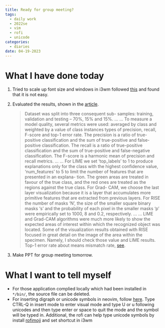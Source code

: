 ```yaml
---
title: Ready for group meeting?
tags:
  - daily work
  - 2022se
  - vim
  - rofi
  - unicode
categories:
  - diaries
date: 04-19-2023 
---
```

# What I have done today

1. Tried to scale up font size and windows in i3wm followed [this](https://askubuntu.com/questions/1433238/hidpi-screen-problem-in-i3wm) and found that it is not easy.
2. Evaluated the results, shown in the [article](https://resjournals.onlinelibrary.wiley.com/doi/abs/10.1111/syen.12543).
	> Dataset was split into three consequent sub- samples: training, validation and testing – 70%, 15% and 15%. 
	> ... ...
	> To measure a model quality, several metrics were used: averaged by class and weighted by a value of class instances types of precision, recall, F-score and top-1 error rate. The precision is a ratio of true- positive classification and the sum of true-positive and false-positive classification. The recall is a ratio of true-positive classification and the sum of true-positive and false-negative classification. The F-score is a harmonic mean of precision and recall metrics.
	> ... ...
	> For LIME we set ‘top_labels’ to 1 to produce explanations only for the class with the highest confidence value, ‘num_features’ to 5 to limit the number of features that are presented in an explana- tion. The green areas are treated in favour of the true class, and the red ones are treated as the regions against the true class. For Grad- CAM, we choose the last layer visualization because it is a layer that accumulates more primitive features that are extracted from previous layers. For RISE the number of masks ‘N’, the size of the smaller square binary masks ‘s’ and the probability of each pixel in the smaller masks ‘p’ were empirically set to 1000, 8 and 0.2, respectively.
	> ... ...
	> LIME and Grad-CAM algorithms were much more likely to show the expected areas of interest within which the recognized object was located. Some of the visualization results obtained with RISE focused in great detail on the image of the area within the specimen.
  Namely, I should check those value and LIME results. Top-1 error rate about means mismatch rate, [see](https://www.cnblogs.com/zyr001/p/14544031.html). 

 3. Make PPT for group meeting tomorrow.

# What I want to tell myself
- For those application complied locally which had been installed in `*/bin/`, the source file can be deleted.
- For inserting digraph or unicode symbols in neovim, follow [here](https://alpha2phi.medium.com/neovim-101-digraphs-icons-and-symbols-8bceee7817b7). Type CTRL-Q in insert mode to enter visual mode and type U or u following unicodes and then type enter or space to quit the mode and the symbol will be typed in. Additional, the rofi can help type unicode symbols by install [rofimoji](https://github.com/fdw/rofimoji) and set shortcut in i3wm
